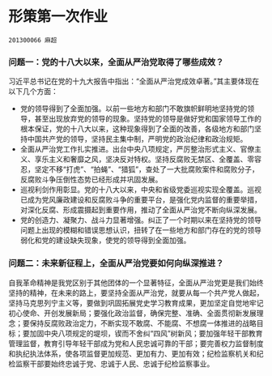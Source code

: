 # 形策第一次作业
`201300066 麻超`

### 问题一：党的十八大以来，全面从严治党取得了哪些成效？

习近平总书记在党的十九大报告中指出：“全面从严治党成效卓著。”其主要体现在以下几个方面：
* 党的领导得到了全面加强。以前一些地方和部门不敢旗帜鲜明地坚持党的领导，甚至出现放弃党的领导的现象。坚持党的领导是做好党和国家领导工作的根本保证，党的十八大以来，这种现象得到了全面的改善，各级地方和部门坚持中国共产党的领导，坚持民主集中制，严明党的政治纪律和政治规矩。
* 全面从严治党工作扎实推进。出台中央八项规定，严厉整治形式主义、官僚主义、享乐主义和奢靡之风，坚决反对特权。坚持反腐败无禁区、全覆盖、零容忍，坚定不移“打虎”、“拍蝇”、“猎狐”，查处了一大批腐败案件和腐败分子，反腐败斗争压倒性态势已经形成并巩固发展。
* 巡视利剑作用彰显。党的十八大以来，中央和省级党委巡视实现全覆盖。巡视已成为党风廉政建设和反腐败斗争的重要平台，是强化党内监督的重要举措，对深化反腐、形成震摄起到重要作用，推动了全面从严治党不断向纵深发展。
* 党的创造力、凝聚力、战斗力显著增强。纠正了一个时期以来在坚持党的领导问题上出现的模糊和错误思想认识，扭转了在一些地方和部门存在的党的领导弱化和党的建设缺失现象，使党的领导得到全面加强。
  
### 问题二：未来新征程上，全面从严治党要如何向纵深推进？
自我革命精神是我党区别于其他团体的一个显著特征，全面从严治党更是我们始终坚持的精神，在未来的路上，要坚持全面从严治党，就要从每一个共产党人做起，坚持马克思列宁主义等，要做到巩固拓展党史学习教育成果，更加坚定自觉地牢记初心使命、开创发展新局；要强化政治监督，确保完整、准确、全面贯彻新发展理念；要保持反腐败政治定力，不断实现不敢腐、不能腐、不想腐一体推进的战略目标；要加固中央八项规定的堤坝，锲而不舍纠“四风”树新风；要加强年轻干部教育管理监督，教育引导年轻干部成为党和人民忠诚可靠的干部；要完善权力监督制度和执纪执法体系，使各项监督更加规范、更加有力、更加有效；纪检监察机关和纪检监察干部要始终忠诚于党、忠诚于人民、忠诚于纪检监察事业。

